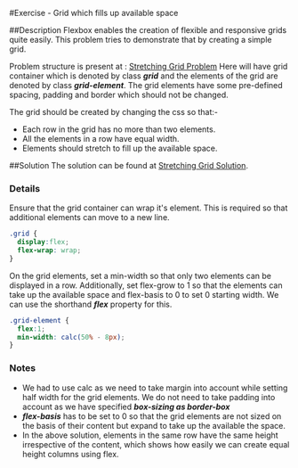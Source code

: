 #Exercise - Grid which fills up available space

##Description
Flexbox enables the creation of flexible and responsive grids quite easily. 
This problem tries to demonstrate that by creating a simple grid.

Problem structure is present at : [Stretching Grid Problem](http://jsbin.com/podoli/2/edit?html,css,output)
Here will have grid container which is denoted by class ***grid*** and the elements of the grid are denoted by class ***grid-element***.
The grid elements have some pre-defined spacing, padding and border which should not be changed.

The grid should be created by changing the css so that:-
* Each row in the grid has no more than two elements.
* All the elements in a row have equal width.
* Elements should stretch to fill up the available space.

##Solution
The solution can be found at [Stretching Grid Solution](http://jsbin.com/punukar/2/edit?html,css,output).

### Details
Ensure that the grid container can wrap it's element. This is required so that additional elements can move to a new line.
```css
.grid {
  display:flex;
  flex-wrap: wrap;
}
```

On the grid elements, set a min-width so that only two elements can be displayed in a row. 
Additionally, set flex-grow to 1 so that the elements can take up the available space and flex-basis to 0 to set 0 starting width.
We can use the shorthand ***flex*** property for this.
```css
.grid-element {
  flex:1;
  min-width: calc(50% - 8px);
}
```

### Notes
* We had to use calc as we need to take margin into account while setting half width for the grid elements. 
We do not need to take padding into account as we have specified ***box-sizing as border-box***
* ***flex-basis*** has to be set to 0 so that the grid elements are not sized on the basis of their content but expand to take up the available the space.
* In the above solution, elements in the same row have the same height irrespective of the content, which shows how easily we can create equal height columns using flex.  
